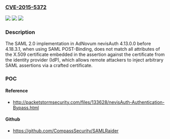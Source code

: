 ### [CVE-2015-5372](https://cve.mitre.org/cgi-bin/cvename.cgi?name=CVE-2015-5372)
![](https://img.shields.io/static/v1?label=Product&message=n%2Fa&color=blue)
![](https://img.shields.io/static/v1?label=Version&message=n%2Fa&color=blue)
![](https://img.shields.io/static/v1?label=Vulnerability&message=n%2Fa&color=brighgreen)

### Description

The SAML 2.0 implementation in AdNovum nevisAuth 4.13.0.0 before 4.18.3.1, when using SAML POST-Binding, does not match all attributes of the X.509 certificate embedded in the assertion against the certificate from the identity provider (IdP), which allows remote attackers to inject arbitrary SAML assertions via a crafted certificate.

### POC

#### Reference
- http://packetstormsecurity.com/files/133628/nevisAuth-Authentication-Bypass.html

#### Github
- https://github.com/CompassSecurity/SAMLRaider

